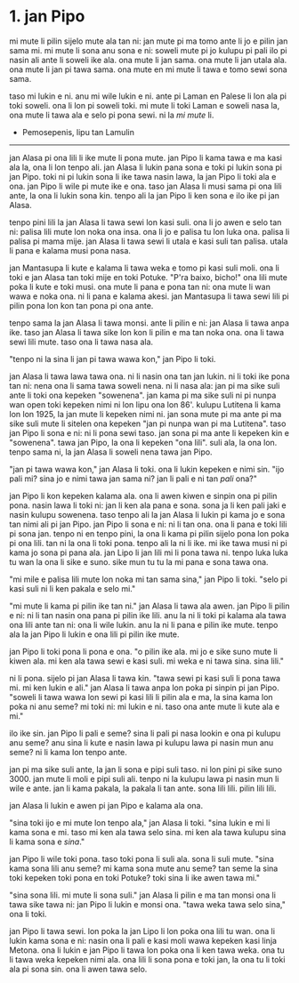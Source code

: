 # 1. jan Pipo

mi mute li pilin sijelo mute ala tan ni: jan mute pi ma tomo ante li jo e pilin jan sama mi. mi mute li sona anu sona e ni: soweli mute pi jo kulupu pi pali ilo pi nasin ali ante li soweli ike ala. ona mute li jan sama. ona mute li jan utala ala. ona mute li jan pi tawa sama. ona mute en mi mute li tawa e tomo sewi sona sama.

taso mi lukin e ni. anu mi wile lukin e ni. ante pi Laman en Palese li lon ala pi toki soweli. ona li lon pi soweli toki. mi mute li toki Laman e soweli nasa la, ona mute li tawa ala e selo pi pona sewi. ni la *mi mute* li.

* Pemosepenis, lipu tan Lamulin

---

jan Alasa pi ona lili li ike mute li pona mute. jan Pipo li kama tawa e ma kasi ala la, ona li lon tenpo ali. jan Alasa li lukin pana sona e toki pi lukin sona pi jan Pipo. toki ni pi lukin sona li ike tawa nasin lawa, la jan Pipo li toki ala e ona. jan Pipo li wile pi mute ike e ona. taso jan Alasa li musi sama pi ona lili ante, la ona li lukin sona kin. tenpo ali la jan Pipo li ken sona e ilo ike pi jan Alasa.

tenpo pini lili la jan Alasa li tawa sewi lon kasi suli. ona li jo awen e selo tan ni: palisa lili mute lon noka ona insa. ona li jo e palisa tu lon luka ona. palisa li palisa pi mama mije. jan Alasa li tawa sewi li utala e kasi suli tan palisa. utala li pana e kalama musi pona nasa.

jan Mantasupa li kute e kalama li tawa weka e tomo pi kasi suli moli. ona li toki e jan Alasa tan toki mije en toki Potuke. "P'ra baixo, bicho!" ona lili mute poka li kute e toki musi. ona mute li pana e pona tan ni: ona mute li wan wawa e noka ona. ni li pana e kalama akesi. jan Mantasupa li tawa sewi lili pi pilin pona lon kon tan pona pi ona ante.

tenpo sama la jan Alasa li tawa monsi. ante li pilin e ni: jan Alasa li tawa anpa ike. taso jan Alasa li tawa sike lon kon li pilin e ma tan noka ona. ona li tawa sewi lili mute. taso ona li tawa nasa ala.

"tenpo ni la sina li jan pi tawa wawa kon," jan Pipo li toki.

jan Alasa li tawa lawa tawa ona. ni li nasin ona tan jan lukin. ni li toki ike pona tan ni: nena ona li sama tawa soweli nena. ni li nasa ala: jan pi ma sike suli ante li toki ona kepeken "sowenena". jan kama pi ma sike suli ni pi nunpa wan open toki kepeken nimi ni lon lipu ona lon 86'. kulupu Lutitena li kama lon lon 1925, la jan mute li kepeken nimi ni. jan sona mute pi ma ante pi ma sike suli mute li sitelen ona kepeken "jan pi nunpa wan pi ma Lutitena". taso jan Pipo li sona e ni: ni li pona sewi taso. jan sona pi ma ante li kepeken kin e "sowenena". tawa jan Pipo, la ona li kepeken "ona lili". suli ala, la ona lon. tenpo sama ni, la jan Alasa li soweli nena tawa jan Pipo.

"jan pi tawa wawa kon," jan Alasa li toki. ona li lukin kepeken e nimi sin. "ijo pali mi? sina jo e nimi tawa jan sama ni? jan li pali e ni tan *pali* ona?"

jan Pipo li kon kepeken kalama ala. ona li awen kiwen e sinpin ona pi pilin pona. nasin lawa li toki ni: jan li ken ala pana e sona. sona ja li ken pali jaki e nasin kulupu sowenena. taso tenpo ali la jan Alasa li lukin pi kama jo e sona tan nimi ali pi jan Pipo. jan Pipo li sona e ni: ni li tan ona. ona li pana e toki lili pi sona jan. tenpo ni en tenpo pini, la ona li kama pi pilin sijelo pona lon poka pi ona lili. tan ni la ona li toki pona. tenpo ali la ni li ike. mi ike tawa musi ni pi kama jo sona pi pana ala. jan Lipo li jan lili mi li pona tawa ni. tenpo luka luka tu wan la ona li sike e suno. sike mun tu tu la mi pana e sona tawa ona.

"mi mile e palisa lili mute lon noka mi tan sama sina," jan Pipo li toki. "selo pi kasi suli ni li ken pakala e selo mi."

"mi mute li kama pi pilin ike tan ni." jan Alasa li tawa ala awen. jan Pipo li pilin e ni: ni li tan nasin ona pana pi pilin ike lili. anu la ni li toki pi kalama ala tawa ona lili ante tan ni: ona li wile lukin. anu la ni li pana e pilin ike mute. tenpo ala la jan Pipo li lukin e ona lili pi pilin ike mute.

jan Pipo li toki pona li pona e ona. "o pilin ike ala. mi jo e sike suno mute li kiwen ala. mi ken ala tawa sewi e kasi suli. mi weka e ni tawa sina. sina lili."

ni li pona. sijelo pi jan Alasa li tawa kin. "tawa sewi pi kasi suli li pona tawa mi. mi ken lukin e ali." jan Alasa li tawa anpa lon poka pi sinpin pi jan Pipo. "soweli li tawa wawa lon sewi pi kasi lili li pilin ala e ma, la sina kama lon poka ni anu seme? mi toki ni: mi lukin e ni. taso ona ante mute li kute ala e mi."

ilo ike sin. jan Pipo li pali e seme? sina li pali pi nasa lookin e ona pi kulupu anu seme? anu sina li kute e nasin lawa pi kulupu lawa pi nasin mun anu seme? ni li kama lon tenpo ante.

jan pi ma sike suli ante, la jan li sona e pipi suli taso. ni lon pini pi sike suno 3000. jan mute li moli e pipi suli ali. tenpo ni la kulupu lawa pi nasin mun li wile e ante. jan li kama pakala, la pakala li tan ante. sona lili lili. pilin lili lili.

jan Alasa li lukin e awen pi jan Pipo e kalama ala ona.

"sina toki ijo e mi mute lon tenpo ala," jan Alasa li toki. "sina lukin e mi li kama sona e mi. taso mi ken ala tawa selo sina. mi ken ala tawa kulupu sina li kama sona e *sina*."

jan Pipo li wile toki pona. taso toki pona li suli ala. sona li suli mute. "sina kama sona lili anu seme? mi kama sona mute anu seme? tan seme la sina toki kepeken toki pona en toki Potuke? toki sina li ike awen tawa mi."

"sina sona lili. mi mute li sona suli." jan Alasa li pilin e ma tan monsi ona li tawa sike tawa ni: jan Pipo li lukin e monsi ona. "tawa weka tawa selo sina," ona li toki.

jan Pipo li tawa sewi. lon poka la jan Lipo li lon poka ona lili tu wan. ona li lukin kama sona e ni: nasin ona li pali e kasi moli wawa kepeken kasi linja Metona. ona li lukin e jan Pipo li tawa lon poka ona li ken tawa weka. ona tu li tawa weka kepeken nimi ala. ona lili li sona pona e toki jan, la ona tu li toki ala pi sona sin. ona li awen tawa selo.
